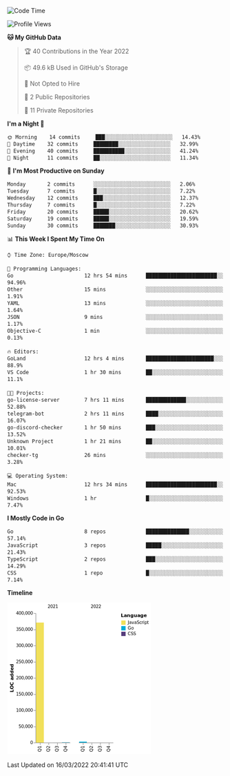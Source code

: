 <!--START_SECTION:waka-->
![Code Time](http://img.shields.io/badge/Code%20Time-215%20hrs%2040%20mins-blue)

![Profile Views](http://img.shields.io/badge/Profile%20Views-0-blue)

**🐱 My GitHub Data** 

> 🏆 40 Contributions in the Year 2022
 > 
> 📦 49.6 kB Used in GitHub's Storage 
 > 
> 🚫 Not Opted to Hire
 > 
> 📜 2 Public Repositories 
 > 
> 🔑 11 Private Repositories  
 > 
**I'm a Night 🦉** 

```text
🌞 Morning    14 commits     ███░░░░░░░░░░░░░░░░░░░░░░   14.43% 
🌆 Daytime    32 commits     ████████░░░░░░░░░░░░░░░░░   32.99% 
🌃 Evening    40 commits     ██████████░░░░░░░░░░░░░░░   41.24% 
🌙 Night      11 commits     ██░░░░░░░░░░░░░░░░░░░░░░░   11.34%

```
📅 **I'm Most Productive on Sunday** 

```text
Monday       2 commits      ░░░░░░░░░░░░░░░░░░░░░░░░░   2.06% 
Tuesday      7 commits      █░░░░░░░░░░░░░░░░░░░░░░░░   7.22% 
Wednesday    12 commits     ███░░░░░░░░░░░░░░░░░░░░░░   12.37% 
Thursday     7 commits      █░░░░░░░░░░░░░░░░░░░░░░░░   7.22% 
Friday       20 commits     █████░░░░░░░░░░░░░░░░░░░░   20.62% 
Saturday     19 commits     █████░░░░░░░░░░░░░░░░░░░░   19.59% 
Sunday       30 commits     ███████░░░░░░░░░░░░░░░░░░   30.93%

```


📊 **This Week I Spent My Time On** 

```text
⌚︎ Time Zone: Europe/Moscow

💬 Programming Languages: 
Go                       12 hrs 54 mins      ███████████████████████░░   94.96% 
Other                    15 mins             ░░░░░░░░░░░░░░░░░░░░░░░░░   1.91% 
YAML                     13 mins             ░░░░░░░░░░░░░░░░░░░░░░░░░   1.64% 
JSON                     9 mins              ░░░░░░░░░░░░░░░░░░░░░░░░░   1.17% 
Objective-C              1 min               ░░░░░░░░░░░░░░░░░░░░░░░░░   0.13%

🔥 Editors: 
GoLand                   12 hrs 4 mins       ██████████████████████░░░   88.9% 
VS Code                  1 hr 30 mins        ██░░░░░░░░░░░░░░░░░░░░░░░   11.1%

🐱‍💻 Projects: 
go-license-server        7 hrs 11 mins       █████████████░░░░░░░░░░░░   52.88% 
telegram-bot             2 hrs 11 mins       ████░░░░░░░░░░░░░░░░░░░░░   16.07% 
go-discord-checker       1 hr 50 mins        ███░░░░░░░░░░░░░░░░░░░░░░   13.52% 
Unknown Project          1 hr 21 mins        ██░░░░░░░░░░░░░░░░░░░░░░░   10.01% 
checker-tg               26 mins             ░░░░░░░░░░░░░░░░░░░░░░░░░   3.28%

💻 Operating System: 
Mac                      12 hrs 34 mins      ███████████████████████░░   92.53% 
Windows                  1 hr                █░░░░░░░░░░░░░░░░░░░░░░░░   7.47%

```

**I Mostly Code in Go** 

```text
Go                       8 repos             ██████████████░░░░░░░░░░░   57.14% 
JavaScript               3 repos             █████░░░░░░░░░░░░░░░░░░░░   21.43% 
TypeScript               2 repos             ███░░░░░░░░░░░░░░░░░░░░░░   14.29% 
CSS                      1 repo              █░░░░░░░░░░░░░░░░░░░░░░░░   7.14%

```


**Timeline**

![Chart not found](https://raw.githubusercontent.com/jeezft/jeezft/main/charts/bar_graph.png) 


 Last Updated on 16/03/2022 20:41:41 UTC
<!--END_SECTION:waka-->
